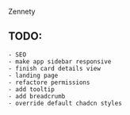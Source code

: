 Zennety

## TODO:
    - SEO
    - make app sidebar responsive
    - finish card details view
    - landing page
    - refactore permissions
    - add tooltip
    - add breadcrumb
    - override default chadcn styles
    
